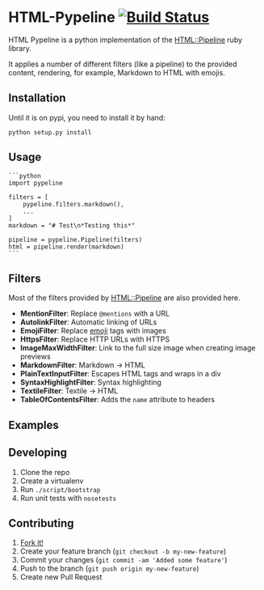 # HTML-Pypeline [![Build Status](https://travis-ci.org/rsenk330/html-pypeline.png)](https://travis-ci.org/rsenk330/html-pypeline)

HTML Pypeline is a python implementation of the [HTML::Pipeline](https://github.com/jch/html-pipeline) ruby library.

It applies a number of different filters (like a pipeline) to the provided content, rendering, for example, Markdown to HTML with emojis.

## Installation

Until it is on pypi, you need to install it by hand:

    python setup.py install

## Usage

    ```python
    import pypeline

    filters = [
        pypeline.filters.markdown(),
        ...
    ]
    markdown = "# Test\n*Testing this*"

    pipeline = pypeline.Pipeline(filters)
    html = pipeline.render(markdown)
    ```

## Filters

Most of the filters provided by [HTML::Pipeline](https://github.com/jch/html-pipeline) are also provided here.

* **MentionFilter**: Replace `@mentions` with a URL
* **AutolinkFilter**: Automatic linking of URLs
* **EmojiFilter**: Replace [emoji](http://www.emoji-cheat-sheet.com/) tags with images
* **HttpsFilter**: Replace HTTP URLs with HTTPS
* **ImageMaxWidthFilter**: Link to the full size image when creating image previews
* **MarkdownFilter**: Markdown -> HTML
* **PlainTextInputFilter**: Escapes HTML tags and wraps in a div
* **SyntaxHighlightFilter**: Syntax highlighting
* **TextileFilter**: Textile -> HTML
* **TableOfContentsFilter**: Adds the `name` attribute to headers

## Examples

## Developing

1. Clone the repo
1. Create a virtualenv
1. Run `./script/bootstrap`
1. Run unit tests with `nosetests`

## Contributing

1. [Fork it!](https://help.github.com/articles/fork-a-repo)
1. Create your feature branch (`git checkout -b my-new-feature`)
1. Commit your changes (`git commit -am 'Added some feature'`)
1. Push to the branch (`git push origin my-new-feature`)
1. Create new Pull Request
